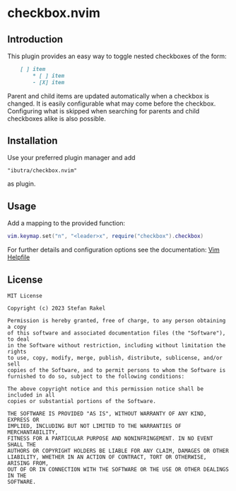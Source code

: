 # checkbox.nvim

## Introduction

This plugin provides an easy way to toggle nested checkboxes of the form:
```markdown
    [ ] item
        * [ ] item
        - [X] item
```
Parent and child items are updated automatically when a checkbox is changed. It
is easily configurable what may come before the checkbox. Configuring what is
skipped when searching for parents and child checkboxes alike is also possible.

## Installation

Use your preferred plugin manager and add
```
"ibutra/checkbox.nvim"
```
as plugin.

## Usage

Add a mapping to the provided function:

```lua
vim.keymap.set("n", "<leader>x", require("checkbox").checkbox)
```

For further details and configuration options see the documentation: 
[Vim Helpfile](doc/checkbox.nvim.txt)

## License

```
MIT License

Copyright (c) 2023 Stefan Rakel

Permission is hereby granted, free of charge, to any person obtaining a copy
of this software and associated documentation files (the "Software"), to deal
in the Software without restriction, including without limitation the rights
to use, copy, modify, merge, publish, distribute, sublicense, and/or sell
copies of the Software, and to permit persons to whom the Software is
furnished to do so, subject to the following conditions:

The above copyright notice and this permission notice shall be included in all
copies or substantial portions of the Software.

THE SOFTWARE IS PROVIDED "AS IS", WITHOUT WARRANTY OF ANY KIND, EXPRESS OR
IMPLIED, INCLUDING BUT NOT LIMITED TO THE WARRANTIES OF MERCHANTABILITY,
FITNESS FOR A PARTICULAR PURPOSE AND NONINFRINGEMENT. IN NO EVENT SHALL THE
AUTHORS OR COPYRIGHT HOLDERS BE LIABLE FOR ANY CLAIM, DAMAGES OR OTHER
LIABILITY, WHETHER IN AN ACTION OF CONTRACT, TORT OR OTHERWISE, ARISING FROM,
OUT OF OR IN CONNECTION WITH THE SOFTWARE OR THE USE OR OTHER DEALINGS IN THE
SOFTWARE.
```
